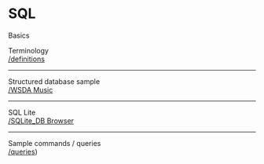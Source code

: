 # SQL
Basics

Terminology <br>
[/definitions](https://github.com/geoffmosher/SQL/blob/)

___

Structured database sample <br>
[/WSDA Music](https://github.com/geoffmosher/SQL/blob](https://github.com/geoffmosher/SQL/blob/main/WSDA_Music.db))

___

SQL Lite <br>
[/SQLite_DB Browser](https://github.com/geoffmosher/SQL/blob/main/SQLite_DB%20Browser)

___

Sample commands / queries <br>
[/queries](https://github.com/geoffmosher/SQL/blob/main/queries))

